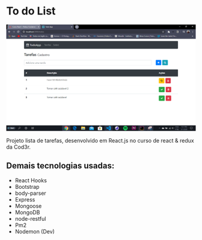 # To do List

![](/project_complete.PNG)

Projeto lista de tarefas, desenvolvido em React.js no curso de react & redux da Cod3r.

## Demais tecnologias usadas:
- React Hooks
- Bootstrap
- body-parser
- Express
- Mongoose
- MongoDB
- node-restful
- Pm2
- Nodemon (Dev)
